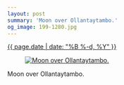 ```yaml
---
layout: post
summary: 'Moon over Ollantaytambo.'
og_image: 199-1280.jpg
---
```


<div class="post">
 <time>
  <a href="/199">
   {{ page.date | date: "%B %-d, %Y" }}
  </a>
 </time>
 <a href="/199">
  <figure data-taken="11/15/2013">
   <img alt="Moon over Ollantaytambo." sizes="(min-width: 700px) 50vw, calc(100vw - 2rem)" src="{{ site.assets_url }}/199-640.jpg" srcset="{{ site.assets_url }}/199-1280.jpg 1280w, {{ site.assets_url }}/199-960.jpg 960w, {{ site.assets_url }}/199-640.jpg 640w, {{ site.assets_url }}/199-320.jpg 320w"/>
  </figure>
 </a>
 <span>
  Moon over Ollantaytambo.
 </span>
</div>
